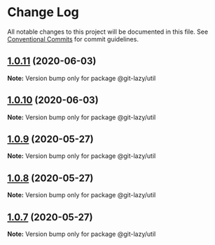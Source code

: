 # Change Log

All notable changes to this project will be documented in this file.
See [Conventional Commits](https://conventionalcommits.org) for commit guidelines.

## [1.0.11](https://github.com/bluelovers/ws-git-lazy/compare/@git-lazy/util@1.0.10...@git-lazy/util@1.0.11) (2020-06-03)

**Note:** Version bump only for package @git-lazy/util





## [1.0.10](https://github.com/bluelovers/ws-git-lazy/compare/@git-lazy/util@1.0.9...@git-lazy/util@1.0.10) (2020-06-03)

**Note:** Version bump only for package @git-lazy/util





## [1.0.9](https://github.com/bluelovers/ws-git-lazy/compare/@git-lazy/util@1.0.8...@git-lazy/util@1.0.9) (2020-05-27)

**Note:** Version bump only for package @git-lazy/util





## [1.0.8](https://github.com/bluelovers/ws-git-lazy/compare/@git-lazy/util@1.0.7...@git-lazy/util@1.0.8) (2020-05-27)

**Note:** Version bump only for package @git-lazy/util





## [1.0.7](https://github.com/bluelovers/ws-git-lazy/compare/@git-lazy/util@1.0.6...@git-lazy/util@1.0.7) (2020-05-27)

**Note:** Version bump only for package @git-lazy/util
